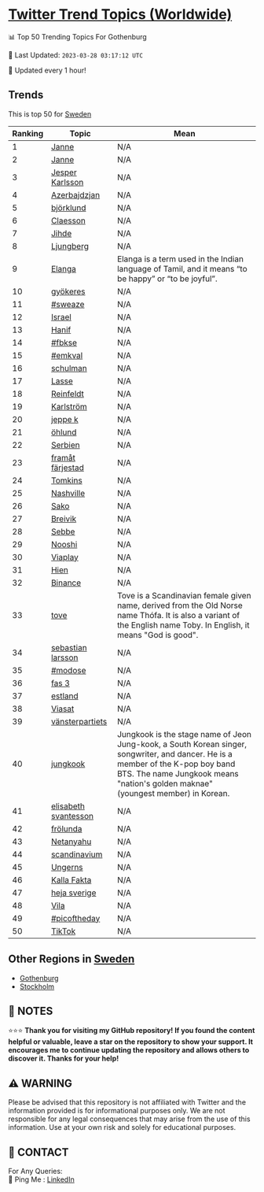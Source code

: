 [Twitter Trend Topics (Worldwide)](https://github.com/ErcinDedeoglu/Twitter-Trend-Topics)
==========


📊 Top 50 Trending Topics For Gothenburg

📆 Last Updated: `2023-03-28 03:17:12 UTC`

🔧 Updated every 1 hour!


## Trends

This is top 50 for [Sweden](</Sweden>)

| Ranking | Topic | Mean |
| ------- | ------------ | ------------ |
| 1 | [Janne](http://twitter.com/search?q=Janne) | N/A |
| 2 | [Janne](http://twitter.com/search?q=Janne) | N/A |
| 3 | [Jesper Karlsson](http://twitter.com/search?q=Jesper+Karlsson) | N/A |
| 4 | [Azerbajdzjan](http://twitter.com/search?q=Azerbajdzjan) | N/A |
| 5 | [björklund](http://twitter.com/search?q=bj%c3%b6rklund) | N/A |
| 6 | [Claesson](http://twitter.com/search?q=Claesson) | N/A |
| 7 | [Jihde](http://twitter.com/search?q=Jihde) | N/A |
| 8 | [Ljungberg](http://twitter.com/search?q=Ljungberg) | N/A |
| 9 | [Elanga](http://twitter.com/search?q=Elanga) | Elanga is a term used in the Indian language of Tamil, and it means “to be happy” or “to be joyful”. |
| 10 | [gyökeres](http://twitter.com/search?q=gy%c3%b6keres) | N/A |
| 11 | [#sweaze](http://twitter.com/search?q=%23sweaze) | N/A |
| 12 | [Israel](http://twitter.com/search?q=Israel) | N/A |
| 13 | [Hanif](http://twitter.com/search?q=Hanif) | N/A |
| 14 | [#fbkse](http://twitter.com/search?q=%23fbkse) | N/A |
| 15 | [#emkval](http://twitter.com/search?q=%23emkval) | N/A |
| 16 | [schulman](http://twitter.com/search?q=schulman) | N/A |
| 17 | [Lasse](http://twitter.com/search?q=Lasse) | N/A |
| 18 | [Reinfeldt](http://twitter.com/search?q=Reinfeldt) | N/A |
| 19 | [Karlström](http://twitter.com/search?q=Karlstr%c3%b6m) | N/A |
| 20 | [jeppe k](http://twitter.com/search?q=jeppe+k) | N/A |
| 21 | [öhlund](http://twitter.com/search?q=%c3%b6hlund) | N/A |
| 22 | [Serbien](http://twitter.com/search?q=Serbien) | N/A |
| 23 | [framåt färjestad](http://twitter.com/search?q=fram%c3%a5t+f%c3%a4rjestad) | N/A |
| 24 | [Tomkins](http://twitter.com/search?q=Tomkins) | N/A |
| 25 | [Nashville](http://twitter.com/search?q=Nashville) | N/A |
| 26 | [Sako](http://twitter.com/search?q=Sako) | N/A |
| 27 | [Breivik](http://twitter.com/search?q=Breivik) | N/A |
| 28 | [Sebbe](http://twitter.com/search?q=Sebbe) | N/A |
| 29 | [Nooshi](http://twitter.com/search?q=Nooshi) | N/A |
| 30 | [Viaplay](http://twitter.com/search?q=Viaplay) | N/A |
| 31 | [Hien](http://twitter.com/search?q=Hien) | N/A |
| 32 | [Binance](http://twitter.com/search?q=Binance) | N/A |
| 33 | [tove](http://twitter.com/search?q=tove) | Tove is a Scandinavian female given name, derived from the Old Norse name Thófa. It is also a variant of the English name Toby. In English, it means "God is good". |
| 34 | [sebastian larsson](http://twitter.com/search?q=sebastian+larsson) | N/A |
| 35 | [#modose](http://twitter.com/search?q=%23modose) | N/A |
| 36 | [fas 3](http://twitter.com/search?q=fas+3) | N/A |
| 37 | [estland](http://twitter.com/search?q=estland) | N/A |
| 38 | [Viasat](http://twitter.com/search?q=Viasat) | N/A |
| 39 | [vänsterpartiets](http://twitter.com/search?q=v%c3%a4nsterpartiets) | N/A |
| 40 | [jungkook](http://twitter.com/search?q=jungkook) | Jungkook is the stage name of Jeon Jung-kook, a South Korean singer, songwriter, and dancer. He is a member of the K-pop boy band BTS. The name Jungkook means "nation's golden maknae" (youngest member) in Korean. |
| 41 | [elisabeth svantesson](http://twitter.com/search?q=elisabeth+svantesson) | N/A |
| 42 | [frölunda](http://twitter.com/search?q=fr%c3%b6lunda) | N/A |
| 43 | [Netanyahu](http://twitter.com/search?q=Netanyahu) | N/A |
| 44 | [scandinavium](http://twitter.com/search?q=scandinavium) | N/A |
| 45 | [Ungerns](http://twitter.com/search?q=Ungerns) | N/A |
| 46 | [Kalla Fakta](http://twitter.com/search?q=Kalla+Fakta) | N/A |
| 47 | [heja sverige](http://twitter.com/search?q=heja+sverige) | N/A |
| 48 | [Vila](http://twitter.com/search?q=Vila) | N/A |
| 49 | [#picoftheday](http://twitter.com/search?q=%23picoftheday) | N/A |
| 50 | [TikTok](http://twitter.com/search?q=TikTok) | N/A |



## Other Regions in [Sweden](</Sweden>)

* [Gothenburg](</Sweden/Gothenburg.md>)
* [Stockholm](</Sweden/Stockholm.md>)



## 📝 NOTES

⭐⭐⭐ **Thank you for visiting my GitHub repository! If you found the content helpful or valuable, leave a star on the repository to show your support. It encourages me to continue updating the repository and allows others to discover it. Thanks for your help!**


## ⚠️ WARNING

Please be advised that this repository is not affiliated with Twitter and the information provided is for informational purposes only. We are not responsible for any legal consequences that may arise from the use of this information. Use at your own risk and solely for educational purposes.


## 📨 CONTACT

 For Any Queries:  
            🏓 Ping Me : [LinkedIn](https://www.linkedin.com/in/ercindedeoglu/)
